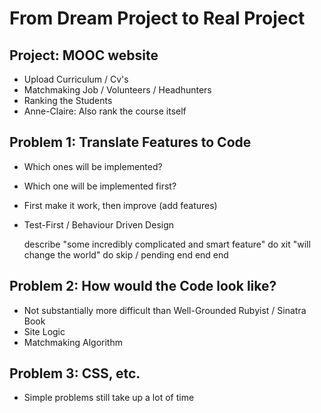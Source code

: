 # From Dream Project to Real Project


## Project: MOOC website

+ Upload Curriculum / Cv's
+ Matchmaking Job / Volunteers / Headhunters
+ Ranking the Students
+ Anne-Claire: Also rank the course itself


## Problem 1: Translate Features to Code

+ Which ones will be implemented?
+ Which one will be implemented first?

+ First make it work, then improve (add features)
+ Test-First / Behaviour Driven Design

    describe "some incredibly complicated and smart feature" do
        xit "will change the world" do
          skip / pending
        end
      end
    end

## Problem 2: How would the Code look like? 

+ Not substantially more difficult than Well-Grounded Rubyist / Sinatra Book
+ Site Logic
+ Matchmaking Algorithm

## Problem 3: CSS, etc. 

+ Simple problems still take up a lot of time

